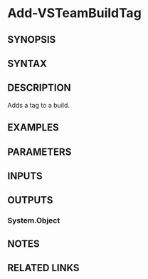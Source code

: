 <!-- #include "./common/header.md" -->

# Add-VSTeamBuildTag

## SYNOPSIS

<!-- #include "./synopsis/Add-VSTeamBuildTag.md" -->

## SYNTAX

## DESCRIPTION

Adds a tag to a build.

## EXAMPLES

## PARAMETERS

<!-- #include "./params/projectName.md" -->

<!-- #include "./params/BuildIds.md" -->

<!-- #include "./params/buildTags.md" -->

<!-- #include "./params/confirm.md" -->

<!-- #include "./params/force.md" -->

<!-- #include "./params/whatIf.md" -->

## INPUTS

## OUTPUTS

### System.Object

## NOTES

<!-- #include "./common/prerequisites.md" -->

## RELATED LINKS

<!-- #include "./common/related.md" -->
